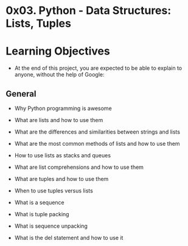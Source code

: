 # 0x03. Python - Data Structures: Lists, Tuples

# Learning Objectives

* At the end of this project, you are expected to be able to explain to anyone, without the help of Google:

## General

* Why Python programming is awesome

* What are lists and how to use them

* What are the differences and similarities between strings and lists

* What are the most common methods of lists and how to use them

* How to use lists as stacks and queues

* What are list comprehensions and how to use them

* What are tuples and how to use them

* When to use tuples versus lists

* What is a sequence

* What is tuple packing

* What is sequence unpacking

* What is the del statement and how to use it
